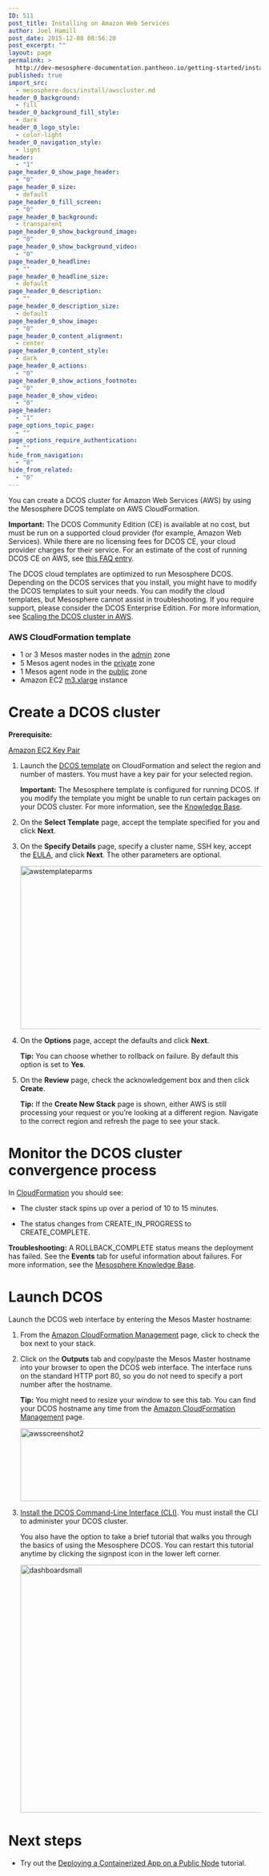 ```yaml
---
ID: 511
post_title: Installing on Amazon Web Services
author: Joel Hamill
post_date: 2015-12-08 08:56:20
post_excerpt: ""
layout: page
permalink: >
  http://dev-mesosphere-documentation.pantheon.io/getting-started/installing/installing-community-edition/awscluster/
published: true
import_src:
  - mesosphere-docs/install/awscluster.md
header_0_background:
  - fill
header_0_background_fill_style:
  - dark
header_0_logo_style:
  - color-light
header_0_navigation_style:
  - light
header:
  - "1"
page_header_0_show_page_header:
  - "0"
page_header_0_size:
  - default
page_header_0_fill_screen:
  - "0"
page_header_0_background:
  - transparent
page_header_0_show_background_image:
  - "0"
page_header_0_show_background_video:
  - "0"
page_header_0_headline:
  - ""
page_header_0_headline_size:
  - default
page_header_0_description:
  - ""
page_header_0_description_size:
  - default
page_header_0_show_image:
  - "0"
page_header_0_content_alignment:
  - center
page_header_0_content_style:
  - dark
page_header_0_actions:
  - "0"
page_header_0_show_actions_footnote:
  - "0"
page_header_0_show_video:
  - "0"
page_header:
  - "1"
page_options_topic_page:
  - ""
page_options_require_authentication:
  - ""
hide_from_navigation:
  - "0"
hide_from_related:
  - "0"
---
```

You can create a DCOS cluster for Amazon Web Services (AWS) by using the Mesosphere DCOS template on AWS CloudFormation.

**Important:** The DCOS Community Edition (CE) is available at no cost, but must be run on a supported cloud provider (for example, Amazon Web Services). While there are no licensing fees for DCOS CE, your cloud provider charges for their service. For an estimate of the cost of running DCOS CE on AWS, see <a href="https://support.mesosphere.com/hc/en-us/articles/205314895-How-much-does-running-a-default-DCOS-cluster-configuration-cost-" target="_blank">this FAQ entry</a>.

The DCOS cloud templates are optimized to run Mesosphere DCOS. Depending on the DCOS services that you install, you might have to modify the DCOS templates to suit your needs. You can modify the cloud templates, but Mesosphere cannot assist in troubleshooting. If you require support, please consider the DCOS Enterprise Edition. For more information, see [Scaling the DCOS cluster in AWS][1].

### AWS CloudFormation template

*   1 or 3 Mesos master nodes in the [admin][2] zone
*   5 Mesos agent nodes in the [private][3] zone
*   1 Mesos agent node in the [public][4] zone
*   Amazon EC2 <a href="https://aws.amazon.com/ec2/pricing/" target="_blank">m3.xlarge</a> instance

# Create a DCOS cluster

**Prerequisite:**

<a href="http://docs.aws.amazon.com/AWSEC2/latest/UserGuide/ec2-key-pairs.html#having-ec2-create-your-key-pair" target="_blank">Amazon EC2 Key Pair</a>

1.  Launch the <a href="http://mesosphere.com/amazon/setup" target="_blank">DCOS template</a> on CloudFormation and select the region and number of masters. You must have a key pair for your selected region.
    
    <!-- a href="http://mesosphere.com/amazon/setup" target="_blank">DCOS template</a>: The current stable release. -->
    
    <!-- - <a href="https://downloads.mesosphere.com/dcos/EarlyAccess/aws.html">DCOS 1.3 early access template</a> -->
    
    **Important:** The Mesosphere template is configured for running DCOS. If you modify the template you might be unable to run certain packages on your DCOS cluster. For more information, see the <a href="https://support.mesosphere.com/hc/en-us/articles/205674655-How-can-I-modify-the-DCOS-template-on-AWS-CloudFormation-" target="_blank">Knowledge Base</a>.

2.  On the **Select Template** page, accept the template specified for you and click **Next**.

3.  On the **Specify Details** page, specify a cluster name, SSH key, accept the <a href="../community-edition-eula/" target="_blank">EULA</a>, and click **Next**. The other parameters are optional.
    
    <a href="https://dev-mesosphere-documentation.pantheon.io/wp-content/uploads/2015/12/awstemplateparms.png" rel="attachment wp-att-1218"><img src="https://dev-mesosphere-documentation.pantheon.io/wp-content/uploads/2015/12/awstemplateparms.png" alt="awstemplateparms" width="551" height="326" class="alignnone size-full wp-image-1218" /></a>

4.  On the **Options** page, accept the defaults and click **Next**.
    
    **Tip:** You can choose whether to rollback on failure. By default this option is set to **Yes**.

5.  On the **Review** page, check the acknowledgement box and then click **Create**.
    
    **Tip:** If the **Create New Stack** page is shown, either AWS is still processing your request or you’re looking at a different region. Navigate to the correct region and refresh the page to see your stack.

# Monitor the DCOS cluster convergence process

In <a href="https://console.aws.amazon.com/cloudformation/home" target="_blank">CloudFormation</a> you should see:

*   The cluster stack spins up over a period of 10 to 15 minutes.

*   The status changes from CREATE_IN_PROGRESS to CREATE_COMPLETE.

**Troubleshooting:** A ROLLBACK_COMPLETE status means the deployment has failed. See the **Events** tab for useful information about failures. For more information, see the <a href="https://support.mesosphere.com/hc/en-us/articles/205316535-Why-did-my-AWS-cluster-Rollback-" target="_blank">Mesosphere Knowledge Base</a>.

# <a name="launchdcos"></a>Launch DCOS

Launch the DCOS web interface by entering the Mesos Master hostname:

1.  From the <a href="https://console.aws.amazon.com/cloudformation/home" target="_blank">Amazon CloudFormation Management</a> page, click to check the box next to your stack.

2.  Click on the **Outputs** tab and copy/paste the Mesos Master hostname into your browser to open the DCOS web interface. The interface runs on the standard HTTP port 80, so you do not need to specify a port number after the hostname.
    
    **Tip:** You might need to resize your window to see this tab. You can find your DCOS hostname any time from the <a href="https://console.aws.amazon.com/cloudformation/home" target="_blank">Amazon CloudFormation Management</a> page.
    
    <a href="https://dev-mesosphere-documentation.pantheon.io/wp-content/uploads/2015/12/awsscreenshot2.png" rel="attachment wp-att-1167"><img src="https://dev-mesosphere-documentation.pantheon.io/wp-content/uploads/2015/12/awsscreenshot2.png" alt="awsscreenshot2" width="621" height="146" class="alignnone size-full wp-image-1167" /></a>

3.  [Install the DCOS Command-Line Interface (CLI)][5]. You must install the CLI to administer your DCOS cluster.
    
    You also have the option to take a brief tutorial that walks you through the basics of using the Mesosphere DCOS. You can restart this tutorial anytime by clicking the signpost icon in the lower left corner.
    
    <a href="https://dev-mesosphere-documentation.pantheon.io/wp-content/uploads/2015/12/dashboardsmall.png" rel="attachment wp-att-1120"><img src="https://dev-mesosphere-documentation.pantheon.io/wp-content/uploads/2015/12/dashboardsmall-800x495.png" alt="dashboardsmall" width="800" height="495" class="alignnone size-large wp-image-1120" /></a>

# Next steps

*   Try out the [Deploying a Containerized App on a Public Node][6] tutorial.

 [1]: ../administration/managing-a-dcos-cluster-in-aws/#scrollNav-1
 [2]: ../administration/dcosarchitecture/security/#scrollNav-1
 [3]: ../administration/dcosarchitecture/security/#scrollNav-2
 [4]: https://dev-mesosphere-documentation.pantheon.io/administration/dcosarchitecture/security/#scrollNav-3
 [5]: https://dev-mesosphere-documentation.pantheon.io/administration/introcli/cli/
 [6]: ../getting-started/tutorials/deploy-containerized-app/